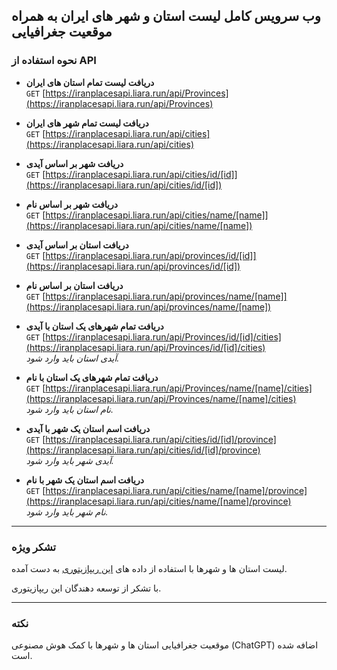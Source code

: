 ## وب سرویس کامل لیست استان و شهر های ایران به همراه موقعیت جغرافیایی

### نحوه استفاده از API

- **دریافت لیست تمام استان‌ های ایران**  
  `GET` [https://iranplacesapi.liara.run/api/Provinces](https://iranplacesapi.liara.run/api/Provinces)

- **دریافت لیست تمام شهر های ایران**  
  `GET` [https://iranplacesapi.liara.run/api/cities](https://iranplacesapi.liara.run/api/cities)

- **دریافت شهر بر اساس آیدی**  
  `GET` [https://iranplacesapi.liara.run/api/cities/id/[id]](https://iranplacesapi.liara.run/api/cities/id/[id])

- **دریافت شهر بر اساس نام**  
  `GET` [https://iranplacesapi.liara.run/api/cities/name/[name]](https://iranplacesapi.liara.run/api/cities/name/[name])

- **دریافت استان بر اساس آیدی**  
  `GET` [https://iranplacesapi.liara.run/api/provinces/id/[id]](https://iranplacesapi.liara.run/api/provinces/id/[id])

- **دریافت استان بر اساس نام**  
  `GET` [https://iranplacesapi.liara.run/api/provinces/name/[name]](https://iranplacesapi.liara.run/api/provinces/name/[name])

- **دریافت تمام شهرهای یک استان با آیدی**  
  `GET` [https://iranplacesapi.liara.run/api/Provinces/id/[id]/cities](https://iranplacesapi.liara.run/api/Provinces/id/[id]/cities)  
  _آیدی استان باید وارد شود._

- **دریافت تمام شهرهای یک استان با نام**  
  `GET` [https://iranplacesapi.liara.run/api/Provinces/name/[name]/cities](https://iranplacesapi.liara.run/api/Provinces/name/[name]/cities)  
  _نام استان باید وارد شود._

- **دریافت اسم استان یک شهر با آیدی**  
  `GET` [https://iranplacesapi.liara.run/api/cities/id/[id]/province](https://iranplacesapi.liara.run/api/cities/id/[id]/province)  
  _آیدی شهر باید وارد شود._

- **دریافت اسم استان یک شهر با نام**  
  `GET` [https://iranplacesapi.liara.run/api/cities/name/[name]/province](https://iranplacesapi.liara.run/api/cities/name/[name]/province)  
  _نام شهر باید وارد شود._

---

### تشکر ویژه

لیست استان ها و شهرها با استفاده از داده های [این ریپازیتوری](https://github.com/sajaddp/list-of-cities-in-Iran) به دست آمده.

با تشکر از توسعه دهندگان این ریپازیتوری.

---

### نکته

موقعیت جغرافیایی استان ها و شهرها با کمک هوش مصنوعی (ChatGPT) اضافه شده است.
